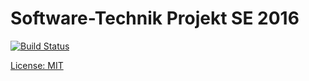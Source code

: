 # Software-Technik Projekt SE 2016

[![Build Status](https://travis-ci.com/maul-esel/swt-projekt.svg?token=HgyKnxj87hce8WmYfbna&branch=master)](https://travis-ci.com/maul-esel/swt-projekt)

[License: MIT](./LICENSE)